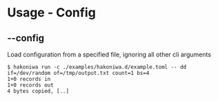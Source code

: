 # Usage - Config

## --config

Load configuration from a specified file, ignoring all other cli arguments

```console
$ hakoniwa run -c ./examples/hakoniwa.d/example.toml -- dd if=/dev/random of=/tmp/output.txt count=1 bs=4
1+0 records in
1+0 records out
4 bytes copied, [..]

```

